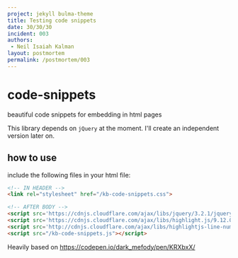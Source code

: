 ```yaml
---
project: jekyll bulma-theme
title: Testing code snippets
date: 30/30/30
incident: 003
authors:
 - Neil Isaiah Kalman
layout: postmortem
permalink: /postmortem/003
---
```


# code-snippets
beautiful code snippets for embedding in html pages

This library depends on `jQuery` at the moment. I'll create an independent version later on.

## how to use

include the following files in your html file:
```html
<!-- IN HEADER -->
<link rel="stylesheet" href="/kb-code-snippets.css">

<!-- AFTER BODY -->
<script src='https://cdnjs.cloudflare.com/ajax/libs/jquery/3.2.1/jquery.min.js'></script>
<script src='https://cdnjs.cloudflare.com/ajax/libs/highlight.js/9.12.0/highlight.min.js'></script>
<script src='http://cdnjs.cloudflare.com/ajax/libs/highlightjs-line-numbers.js/2.3.0/highlightjs-line-numbers.min.js'></script>
<script src="/kb-code-snippets.js"></script>
```

Heavily based on https://codepen.io/dark_mefody/pen/KRXbxX/
